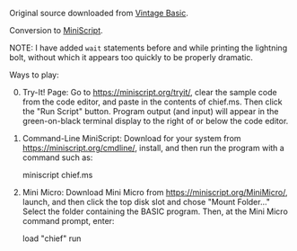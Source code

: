 Original source downloaded from [Vintage Basic](http://www.vintage-basic.net/games.html).

Conversion to [MiniScript](https://miniscript.org).

NOTE: I have added `wait` statements before and while printing the lightning bolt, without which it appears too quickly to be properly dramatic.

Ways to play:

0. Try-It! Page:
Go to https://miniscript.org/tryit/, clear the sample code from the code editor, and paste in the contents of chief.ms.  Then click the "Run Script" button.  Program output (and input) will appear in the green-on-black terminal display to the right of or below the code editor.

1. Command-Line MiniScript:
Download for your system from https://miniscript.org/cmdline/, install, and then run the program with a command such as:

	miniscript chief.ms

2. Mini Micro:
Download Mini Micro from https://miniscript.org/MiniMicro/, launch, and then click the top disk slot and chose "Mount Folder..."  Select the folder containing the BASIC program.  Then, at the Mini Micro command prompt, enter:

	load "chief"
	run
